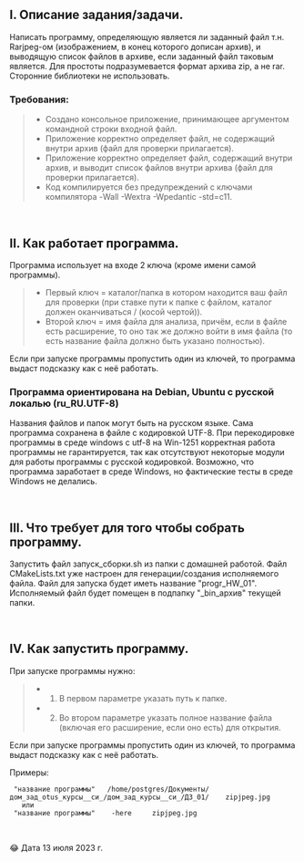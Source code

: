 ## I. Описание задания/задачи.

Написать программу, определяющую является ли заданный файл т.н. Rarjpeg-ом (изображением, в конец которого дописан архив), и выводящую список файлов в архиве, если заданный файл таковым является.
Для простоты подразумевается формат архива zip, а не rar.
Сторонние библиотеки не использовать.

### Требования:
> * Создано консольное приложение, принимающее аргументом командной строки входной файл.
> * Приложение корректно определяет файл, не содержащий внутри архив (файл для проверки прилагается).
> * Приложение корректно определяет файл, содержащий внутри архив, и выводит список файлов внутри архива (файл для проверки прилагается). 
> * Код компилируется без предупреждений с ключами компилятора -Wall -Wextra -Wpedantic -std=c11.

<p> &nbsp; </p>   


## II. Как работает программа.

Программа использует на входе 2 ключа (кроме имени самой программы). 
> * Первый ключ = каталог/папка в котором находится ваш файл для проверки (при ставке пути к папке с файлом, каталог должен оканчиваться / (косой чертой)). 
> * Второй ключ = имя файла для анализа, причём, если в файле есть расширение, то оно так же должно войти в имя файла (то есть название файла должно быть указано полностью).

Если при запуске программы пропустить один из ключей, то программа выдаст подсказку как с неё работать.

### Программа ориентирована на Debian, Ubuntu с русской локалью (ru_RU.UTF-8)

Названия файлов и папок могут быть на русском языке. Сама программа сохранена в файле с кодировкой UTF-8. 
При перекодировке программы в среде windows с utf-8 на Win-1251 корректная работа программы не гарантируется, так как  отсутствуют некоторые модули для работы программы с русской кодировкой. Возможно, что программа заработает в среде Windows, но фактические тесты в среде Windows не делались. 

<p> &nbsp; </p>   


## III. Что требует для того чтобы собрать программу.

Запустить файл запуск_сборки.sh из папки с домашней работой. Файл CMakeLists.txt уже настроен для генерации/создания исполняемого файла. 
Файл для запуска будет иметь название "progr_HW_01".
Исполняемый файл будет помещен в подпапку "_bin_архив" текущей папки.

<p> &nbsp; </p>   


## IV. Как запустить программу.

При запуске программы нужно: 
> * 1) В первом параметре указать путь к папке.
> * 2) Во втором параметре указать полное название файла (включая его расширение, если оно есть) для открытия.

Если при запуске программы пропустить один из ключей, то программа выдаст подсказку как с неё работать.

Примеры: 

```
 "название программы"   /home/postgres/Документы/дом_зад_otus_курсы__си_/дом_зад_курсы__си_/ДЗ_01/    zipjpeg.jpg 
   или
 "название программы"    -here     zipjpeg.jpg 
```

<p> &nbsp; </p>   

😂 Дата 13 июля 2023 г.

<p> &nbsp; </p>   
